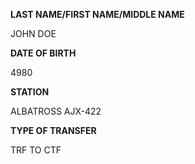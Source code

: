 **LAST NAME/FIRST NAME/MIDDLE NAME**

JOHN DOE

**DATE OF BIRTH**

4980

**STATION**

ALBATROSS AJX-422

**TYPE OF TRANSFER**

TRF TO CTF
